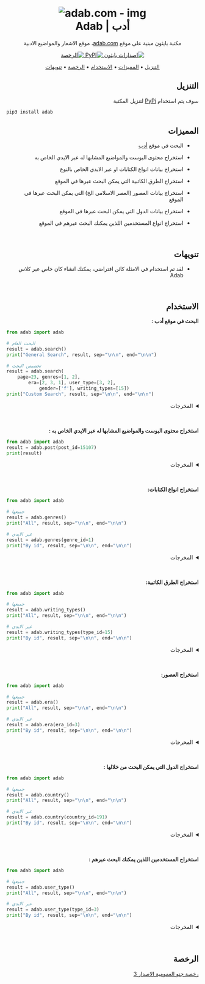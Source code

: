 <h1 align="center">
  <br>
  <a><img src="https://mir-s3-cdn-cf.behance.net/project_modules/1400_opt_1/995c5a64557221.5ad77047dd227.png" alt="adab.com - img"></a>
  <br>
  Adab | أدب
  <br>
</h1>

<div dir="rtl">

<p align="center">مكتبة بايثون مبنية على موقع <a href=https://adab.com>adab.com</a>، موقع الاشعار والمواضيع الادبية
<p align="center">
  <a href="https://pypi.org/project/adab/">
    <img alt="اصدارات بايثون" src="https://img.shields.io/pypi/pyversions/adab?color=9cf">
  </a>
  <a href="https://pypi.org/project/adab/">
    <img alt="PyPI" src="https://img.shields.io/pypi/v/adab?color=9cf">
  </a>
  <a href="https://www.gnu.org/licenses/gpl-3.0.html">
    <img src="https://img.shields.io/pypi/l/Adab?color=9cf&label=License" alt="الرخصة">
  </a>
</p>



<p align="center">
  <a href="#التنزيل">التنزيل</a>
  •
  <a href="#المميزات">المميزات</a>
  •
  <a href="#الاستخدام">الاستخدام</a>
  •
  <a href="#الرخصة">الرخصة</a>
  •
  <a href="#تنويهات">تنويهات</a>
</p>



## التنزيل

سوف يتم استخدام [PyPi](https://pypi.org) لتنزيل المكتبة

<div dir="ltr">

```bash
pip3 install adab
```
<div dir="rtl">


## المميزات

* البحث في موقع [أدب](adab.com)

* استخراج محتوى البوست والمواضيع المشابها له عبر الايدي الخاص به

* استخراج بيانات انواع الكتابات او عبر الايدي الخاص بالنوع

* استخراج الطرق الكاتبية التي يمكن البحث عبرها في الموقع

* استخراج بيانات العصور (العصر الاسلامي الخ) التي يمكن البحث عبرها في الموقع

* استخراج بيانات الدول التي يمكن البحث عبرها في الموقع

* استخراج انواع المستخدمين اللذين يمكنك البحث عبرهم في الموقع

<br>

## تنويهات

* لقد تم استخدام في الامثلة كائن افتراضي، يمكنك انشاء كان خاص عبر كلاس Adab

<br>

## الاستخدام

**البحث في موقع أدب :**
<div dir="ltr">

```python
from adab import adab

# البحث العام
result = adab.search()
print("General Search", result, sep="\n\n", end="\n\n")

# تخصيص البحث
result = adab.search(
    page=23, genres=[1, 2], 
        era=[2, 3, 1], user_type=[3, 2], 
            gender=['f'], writing_types=[15])
print("Custom Search", result, sep="\n\n", end="\n\n")
```
<div dir="rtl">

<details>
<summary>المخرجات</summary>

<div dir="ltr">

```bash
General search

{'page': 0, 'text': '', 'post_count': '75634', 'result': [{'username': 'أبو فراس الحمداني', 'user_url': 'https://adab.com/Abu_Firas_Alhamdani', 'user_img': 'https://adab.com/assets/uploads/images/daba776289f67907b34241ae437bc76c.png', 'post_url': 'https://adab.com/post/view_post/16557', 'post_id': '16557', 'post_title': 'أرَاكَ عَصِيَّ الدّمعِ شِيمَتُكَ الصّبرُ', 'post_views': '1701995', 'post_short_text': 'أرَاكَ عَصِيَّ الدّمعِ شِيمَتُكَ الصّبرُ،\nأما للهوى نهيٌّ عليكَ ولا أمرُ ؟\nبلى أنا مشتاقٌ وعنديَ لوع...'}, ...

Custom Search

{'page': 23, 'text': '', 'post_count': '246', 'result': [
{'username': 'علية بنت المهدي', 'user_url': 'https://adab.com/Ulayya_Bint_Almahdi', 'user_img': None, 'post_url': 'https://adab.com/post/view_post/17697', 'post_id': '17697', 'post_title': 'بني الحبُّ على الجورِ فلو', 'post_views': '7464', 'post_short_text': 'بني الحبُّ على الجورِ فلو\nأنصَفَ المعشوقُ فيهِ لَسَمَجْ\nليسَ يستحسنُ في وصفِ الهوى\nعاشقٌ يَعْرِفُ تَ...'},
{'username': 'ليلى الأخيلية', 'user_url': 'https://adab.com/Layla_AlAkheeliyya', 'user_img': None, 'post_url': 'https://adab.com/post/view_post/15107', 'post_id': '15107', 'post_title': 'جَزَى اللُّه شَرّا قابِضاً بصنيعه', 'post_views': '7036', 'post_short_text': 'جَزَى اللُّه شَرّا قابِضاً بصنيعه\nوكل امرىء يجزى بما كان ساعيا\nدعا قابضاً والمرهفات يردنه\nفقُبحْتَ م...'}, ...

```
<div dir="rtl">
</details>
<br><br>

**استخراج محتوى البوست والمواضيع المشابها له عبر الايدي الخاص به :**
<div dir="ltr">

```python
from adab import adab
result = adab.post(post_id=15107)
print(result)
```
<div dir="rtl">

<details>
<summary>المخرجات</summary>

<div dir="ltr">

```json
{
    "username": "ليلى الأخيلية", 
    "user_url": "https://adab.com/Layla_AlAkheeliyya", 
    "user_img": null,
    "post_id": 15107,
    "title": "جَزَى اللُّه شَرّا قابِضاً بصنيعه",
    "post_content": 
        "جَزَى اللُّه شَرّا قابِضاً بصنيعه\n
        وكل امرىء يجزى بما كان ساعيا\n
        دعا قابضاً والمرهفات يردنه\n
        فقُبحْتَ مدعّوا، ولبّيك داعيَا\n
        فَليْتَ عُبيدَ اللِّه كانَ مكانَه\n
        صَرِيعا؛ولم أسمَعْ لتوبة َ ناعِيَا\n",
    "releted_posts": [
        {"id": "76128", "title": "لن أرثيَ للشجر"},
        {"id": "76127", "title": "العشب.."},
        {"id": "76126", "title": "محاولة للبوح"},
        {"id": "76125", "title": "لوجة الصرخة"},
        {"id": "76124", "title": "بلا عنوان..."}]
    }


```
<div dir="rtl">
</details>
<br><br>

**استخراج انواع الكتابات:**
<div dir="ltr">

```python
from adab import adab

# جميعها
result = adab.genres()
print("All", result, sep="\n\n", end="\n\n")

# عبر الايدي
result = adab.genres(genre_id=1)
print("By id", result, sep="\n\n", end="\n\n")
```
<div dir="rtl">

<details>
<summary>المخرجات</summary>

<div dir="ltr">

```bash
All

[{'id': 1, 'arabic_title': 'شعر', 'post_count': '74635'}, {'id': 2, 'arabic_title': 'مقال', 'post_count': '507'}, {'id': 3, 'arabic_title': 'سرد', 'post_count': '488'}]

By id

[{'id': 1, 'arabic_title': 'شعر', 'post_count': '74635'}]

```
<div dir="rtl">
</details>
<br><br>

**استخراج الطرق الكاتبية:**
<div dir="ltr">

```python
from adab import adab

# جميعها
result = adab.writing_types()
print("All", result, sep="\n\n", end="\n\n")

# عبر الايدي
result = adab.writing_types(type_id=15)
print("By id", result, sep="\n\n", end="\n\n")
```
<div dir="rtl">

<details>
<summary>المخرجات</summary>

<div dir="ltr">

```bash
All

[{'id': 15, 'arabic_title': 'فصحى', 'post_count': '61509'},
{'id': 16, 'arabic_title': 'عامّي', 'post_count': '10730'}, 
{'id': 17, 'arabic_title': 'مترجم للعربية', 'post_count': '2829'},
{'id': 20, 'arabic_title': 'مترجم للإنجليزية', 'post_count': '566'}]

By id

[{'id': 15, 'arabic_title': 'فصحى', 'post_count': '61509'}]

```
<div dir="rtl">
</details>
<br><br>

**استخراج العصور:**
<div dir="ltr">

```python
from adab import adab

# جميعها
result = adab.era()
print("All", result, sep="\n\n", end="\n\n")

# عبر الايدي
result = adab.era(era_id=3)
print("By id", result, sep="\n\n", end="\n\n")
```
<div dir="rtl">

<details>
<summary>المخرجات</summary>

<div dir="ltr">

```bash
All

[{'id': 2, 'arabic_title': 'العصر الجاهلي', 'post_count': '1473'}, {'id': 3, 'arabic_title': 'العصر الإسلامي', 'post_count': '3977'}, {'id': 1, 'arabic_title': 'العصر العباسي', 'post_count': '18023'}, {'id': 4, 'arabic_title': 'العصر الأندلسي', 'post_count': '6350'}, {'id': 55, 'arabic_title': 'عصرالدول المتتابعة', 'post_count': '1572'}, {'id': 29, 'arabic_title': 'العصر الحديث', 'post_count': '44551'}]

By id

[{'id': 3, 'arabic_title': 'العصر الإسلامي', 'post_count': '3977'}]

```
<div dir="rtl">
</details>
<br><br>

**استخراج الدول التي يمكن البحث من خلالها :**
<div dir="ltr">

```python
from adab import adab

# جميعها
result = adab.country()
print("All", result, sep="\n\n", end="\n\n")

# عبر الايدي
result = adab.country(country_id=191)
print("By id", result, sep="\n\n", end="\n\n")
```
<div dir="rtl">

<details>
<summary>المخرجات</summary>

<div dir="ltr">

```bash
All

[{'id': 1, 'name': 'Afghanistan', 'arabic_name': 'أفغانستان', 'sortname': 'AF'}, {'id': 3, 'name': 'Algeria', 'arabic_name': 'الجزائر', 'sortname': 'DZ'}, {'id': 6, 'name': 'Angola', 'arabic_name': 'أنغولا', 'sortname': 'AO'}, {'id': 10, 'name': 'Argentina', 'arabic_name': 'الأرجنتين', 'sortname': 'AR'}, {'id': 11, 'name': 'Armenia', 'arabic_name': 'أرمينيا', 'sortname': 'AM'}, ... 

By id

[{'id': 191, 'name': 'Saudi Arabia', 'arabic_name': 'المملكة العربية السعودية', 'sortname': 'SA'}]



```
<div dir="rtl">
</details>
<br><br>

**استخراج المستخدمين اللذين يمكنك البحث عبرهم :**
<div dir="ltr">

```python
from adab import adab

# جميعها
result = adab.user_type()
print("All", result, sep="\n\n", end="\n\n")

# عبر الايدي
result = adab.user_type(type_id=3)
print("By id", result, sep="\n\n", end="\n\n")
```
<div dir="rtl">

<details>
<summary>المخرجات</summary>

<div dir="ltr">

```bash
All

[{'id': 3, 'name': 'موثق'}, {'id': 2, 'name': 'معتمد'}, {'id': 1, 'name': 'مشارك'}]

By id

[{'id': 3, 'name': 'موثق'}]

```
<div dir="rtl">
</details>
<br><br>




## الرخصة
[رخصة جنو العمومية الاصدار 3](https://www.gnu.org/licenses/gpl-3.0.html)